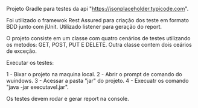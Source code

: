 Projeto Gradle para testes da api "https://jsonplaceholder.typicode.com".

Foi utilizado o framewok Rest Assured para criação dos teste em formato BDD junto com jUnit.
Utilizado listener para geração do report.

O projeto consiste em um classe com quatro cenários de testes utilizando os metodos: GET, POST, PUT E DELETE.
Outra classe contem dois ceários de exceção.

Executar os testes:

1 -  Bixar o projeto na maquina local.
2 - Abrir o prompt de comando do wuindows.
3 - Acessar a pasta "jar" do projeto.
4 - Execuatr os comando "java -jar executavel.jar".

Os testes devem rodar e gerar report na console.


